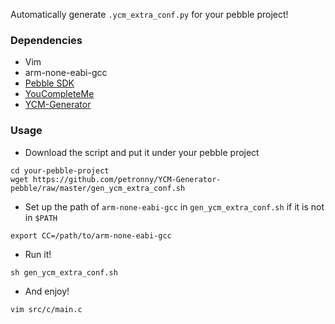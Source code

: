 Automatically generate `.ycm_extra_conf.py` for your pebble project!

### Dependencies

- Vim
- arm-none-eabi-gcc
- [Pebble SDK](https://developer.pebble.com/sdk/)
- [YouCompleteMe](https://github.com/Valloric/YouCompleteMe)
- [YCM-Generator](https://github.com/rdnetto/YCM-Generator)

### Usage

- Download the script and put it under your pebble project
```
cd your-pebble-project
wget https://github.com/petronny/YCM-Generator-pebble/raw/master/gen_ycm_extra_conf.sh
```
- Set up the path of `arm-none-eabi-gcc` in `gen_ycm_extra_conf.sh` if it is not in `$PATH`
```
export CC=/path/to/arm-none-eabi-gcc
```
- Run it!
```
sh gen_ycm_extra_conf.sh
```
- And enjoy!
```
vim src/c/main.c
```
